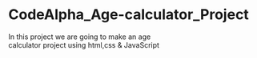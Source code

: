 # CodeAlpha_Age-calculator_Project
In this project we are going to make an age <br> calculator project using html,css &amp; JavaScript
